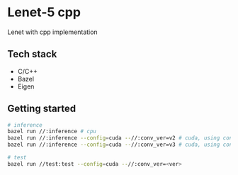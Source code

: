 # Lenet-5 cpp
Lenet with cpp implementation

## Tech stack
- C/C++
- Bazel
- Eigen

## Getting started

```sh
# inference
bazel run //:inference # cpu
bazel run //:inference --config=cuda --//:conv_ver=v2 # cuda, using conv v2
bazel run //:inference --config=cuda --//:conv_ver=v3 # cuda, using conv v3 (default)

# test
bazel run //test:test --config=cuda --//:conv_ver=<ver>
```
